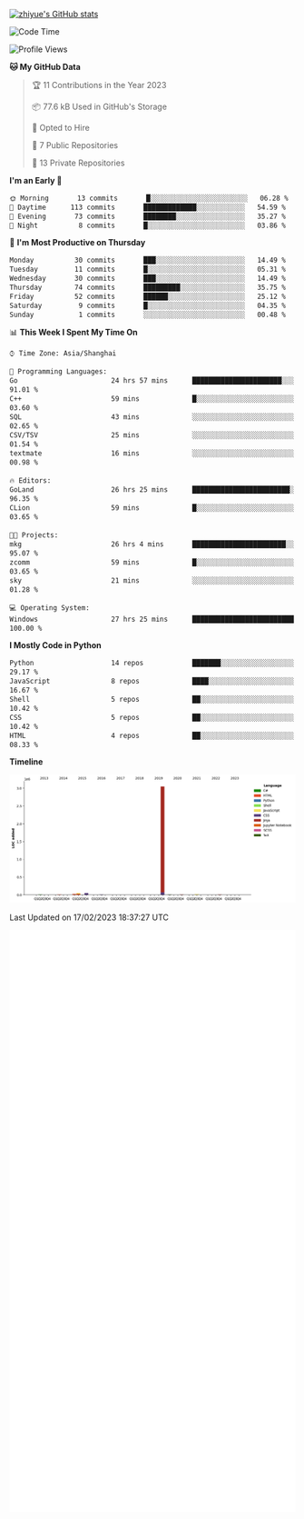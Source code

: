 
[![zhiyue's GitHub stats](https://github-readme-stats.vercel.app/api?username=zhiyue)](https://github.com/anuraghazra/github-readme-stats&&show_icons=true)

<!--START_SECTION:waka-->
![Code Time](http://img.shields.io/badge/Code%20Time-900%20hrs%206%20mins-blue)

![Profile Views](http://img.shields.io/badge/Profile%20Views-5-blue)

**🐱 My GitHub Data** 

> 🏆 11 Contributions in the Year 2023
 > 
> 📦 77.6 kB Used in GitHub's Storage 
 > 
> 💼 Opted to Hire
 > 
> 📜 7 Public Repositories 
 > 
> 🔑 13 Private Repositories  
 > 
**I'm an Early 🐤** 

```text
🌞 Morning       13 commits       █░░░░░░░░░░░░░░░░░░░░░░░░   06.28 % 
🌆 Daytime      113 commits       █████████████░░░░░░░░░░░░   54.59 % 
🌃 Evening       73 commits       ████████░░░░░░░░░░░░░░░░░   35.27 % 
🌙 Night          8 commits       █░░░░░░░░░░░░░░░░░░░░░░░░   03.86 % 

```
📅 **I'm Most Productive on Thursday** 

```text
Monday          30 commits       ███░░░░░░░░░░░░░░░░░░░░░░   14.49 % 
Tuesday         11 commits       █░░░░░░░░░░░░░░░░░░░░░░░░   05.31 % 
Wednesday       30 commits       ███░░░░░░░░░░░░░░░░░░░░░░   14.49 % 
Thursday        74 commits       █████████░░░░░░░░░░░░░░░░   35.75 % 
Friday          52 commits       ██████░░░░░░░░░░░░░░░░░░░   25.12 % 
Saturday         9 commits       █░░░░░░░░░░░░░░░░░░░░░░░░   04.35 % 
Sunday           1 commits       ░░░░░░░░░░░░░░░░░░░░░░░░░   00.48 % 

```


📊 **This Week I Spent My Time On** 

```text
⌚︎ Time Zone: Asia/Shanghai

💬 Programming Languages: 
Go                       24 hrs 57 mins      ██████████████████████░░░   91.01 % 
C++                      59 mins             █░░░░░░░░░░░░░░░░░░░░░░░░   03.60 % 
SQL                      43 mins             ░░░░░░░░░░░░░░░░░░░░░░░░░   02.65 % 
CSV/TSV                  25 mins             ░░░░░░░░░░░░░░░░░░░░░░░░░   01.54 % 
textmate                 16 mins             ░░░░░░░░░░░░░░░░░░░░░░░░░   00.98 % 

🔥 Editors: 
GoLand                   26 hrs 25 mins      ████████████████████████░   96.35 % 
CLion                    59 mins             █░░░░░░░░░░░░░░░░░░░░░░░░   03.65 % 

🐱‍💻 Projects: 
mkg                      26 hrs 4 mins       ███████████████████████░░   95.07 % 
zcomm                    59 mins             █░░░░░░░░░░░░░░░░░░░░░░░░   03.65 % 
sky                      21 mins             ░░░░░░░░░░░░░░░░░░░░░░░░░   01.28 % 

💻 Operating System: 
Windows                  27 hrs 25 mins      █████████████████████████   100.00 % 

```

**I Mostly Code in Python** 

```text
Python                   14 repos            ███████░░░░░░░░░░░░░░░░░░   29.17 % 
JavaScript               8 repos             ████░░░░░░░░░░░░░░░░░░░░░   16.67 % 
Shell                    5 repos             ██░░░░░░░░░░░░░░░░░░░░░░░   10.42 % 
CSS                      5 repos             ██░░░░░░░░░░░░░░░░░░░░░░░   10.42 % 
HTML                     4 repos             ██░░░░░░░░░░░░░░░░░░░░░░░   08.33 % 

```


**Timeline**

![Chart not found](https://raw.githubusercontent.com/zhiyue/zhiyue/main/charts/bar_graph.png) 


 Last Updated on 17/02/2023 18:37:27 UTC
<!--END_SECTION:waka-->

<!-- [![Top Langs](https://github-readme-stats.vercel.app/api/top-langs/?username=zhiyue)](https://github.com/anuraghazra/github-readme-stats) -->

![](./github-metrics.svg)


